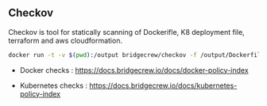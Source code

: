 ## Checkov

Checkov is tool for statically scanning of Dockerifle, K8 deployment file, terraform and aws cloudformation.

```bash
docker run -t -v $(pwd):/output bridgecrew/checkov -f /output/Dockerfile -o json |  jq '.'
```

- Docker checks : https://docs.bridgecrew.io/docs/docker-policy-index

- Kubernetes checks : https://docs.bridgecrew.io/docs/kubernetes-policy-index